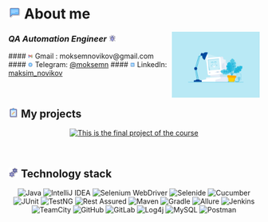 

# <img width="5%" title="About me" src="attachments/images/chat.gif"> About me

<img align="right" width="35%" src="attachments/gif/animation.gif">

### _QA Automation Engineer_ <img width="3%" src="attachments/images/bug.png">

<p align="left">
#### <img width="2%" title="Gmail" src="attachments/logo/gmail.png"> Gmail : moksemnovikov@gmail.com
#### <img width="2%" title="Telegram" src="attachments/logo/telegram.png"> Telegram: <a href="https://t.me/moksemn"> @moksemn</a>
#### <img width="2%" title="LinkedIn" src="attachments/logo/linked.png"> LinkedIn: <a href="https://www.linkedin.com/in/maksim-novikov/"> maksim_novikov</a>
</p>
<br/>

## <img width="4%" title="My projects" src="attachments/images/project.png"> My projects

<p align="center">
      <a href="https://github.com/moksemn/taf-zarina-2024-itacademy"><img width=45% title="This is the final project of the course "JAVA TEST AUTOMATION (powered by EPAM)" " src="https://github-readme-stats.vercel.app/api/pin/?username=moksemn&repo=taf-zarina-2024-itacademy&show_owner=true&theme=buefy)](https://github.com/moksemn/taf-zarina-2024-itacademy"></a>
</p>
<br/>

## <img width="4%" title="Technology stack" src="attachments/images/teh.png"> Technology stack

<p align="center">
   <img title="Java" src="https://img.shields.io/badge/-Java-7573D9?style=for-the-badge">
   <img title="IntelliJ IDEA" src="https://img.shields.io/badge/-IntelliJ IDEA-7573D9?style=for-the-badge&logo=intellijidea">
   <img title="Selenium WebDriver" src="https://img.shields.io/badge/-Selenium WebDriver-7573D9?style=for-the-badge">
   <img title="Selenide" src="https://img.shields.io/badge/-Selenide-7573D9?style=for-the-badge">
   <img title="Cucumber" src="https://img.shields.io/badge/-Cucumber-7573D9?style=for-the-badge&logo=cucumber">
   <img title="JUnit" src="https://img.shields.io/badge/-JUnit-7573D9?style=for-the-badge&logo=junit5">
   <img title="TestNG" src="https://img.shields.io/badge/-TestNG-7573D9?style=for-the-badge">
   <img title="Rest Assured" src="https://img.shields.io/badge/-Rest Assured-7573D9?style=for-the-badge">
   <img title="Maven" src="https://img.shields.io/badge/-Maven-7573D9?logo=apachemaven&style=for-the-badge">
   <img title="Gradle" src="https://img.shields.io/badge/-Gradle-7573D9?logo=gradle&style=for-the-badge">
   <img title="Allure" src="https://img.shields.io/badge/-Allure-7573D9?style=for-the-badge">
   <img title="Jenkins" src="https://img.shields.io/badge/-Jenkins-7573D9?style=for-the-badge">
   <img title="TeamCity" src="https://img.shields.io/badge/-TeamCity-7573D9?style=for-the-badge">
   <img title="GitHub" src="https://img.shields.io/badge/-GitHub-7573D9?style=for-the-badge&logo=github">
   <img title="GitLab" src="https://img.shields.io/badge/-GitLab-7573D9?style=for-the-badge&logo=gitlab">
   <img title="Log4j" src="https://img.shields.io/badge/-Log4j-7573D9?style=for-the-badge">
   <img title="MySQL" src="https://img.shields.io/badge/-MySQL-7573D9?style=for-the-badge&logo=mysql">
   <img title="Postman" src="https://img.shields.io/badge/-Postman-7573D9?style=for-the-badge&logo=postman">
  
</p>

<br/>

